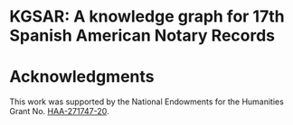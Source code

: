 # KGSAR: A knowledge graph for 17th Spanish American Notary Records

# Acknowledgments
This work was supported by the National Endowments for the Humanities Grant No. [HAA-271747-20](https://securegrants.neh.gov/publicquery/main.aspx?f=1&gn=HAA-271747-20).
